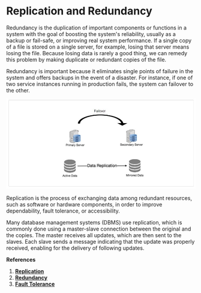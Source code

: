 # Replication and Redundancy

Redundancy is the duplication of important components or functions in a system with the goal of boosting the system's reliability, usually as a backup or fail-safe, or improving real system performance. If a single copy of a file is stored on a single server, for example, losing that server means losing the file. Because losing data is rarely a good thing, we can remedy this problem by making duplicate or redundant copies of the file.

Redundancy is important because it eliminates single points of failure in the system and offers backups in the event of a disaster. For instance, if one of two service instances running in production fails, the system can failover to the other.

<p align="center"> 
  <kbd>
  <a href="https://github.com/jayaemekar/systemdesign" target="_blank"><img src="../docs/images/RedundancyReplication.JPG">
  </a>
  </kbd>
</p>

Replication is the process of exchanging data among redundant resources, such as software or hardware components, in order to improve dependability, fault tolerance, or accessibility.

Many database management systems (DBMS) use replication, which is commonly done using a master-slave connection between the original and the copies. The master receives all updates, which are then sent to the slaves. Each slave sends a message indicating that the update was properly received, enabling for the delivery of following updates.


**References**

1. **[Replication](https://en.wikipedia.org/wiki/Replication_(computing))**
2. **[Redundancy](https://en.wikipedia.org/wiki/Redundancy_(engineering))**
3. **[Fault Tolerance](https://en.wikipedia.org/wiki/Fault_tolerance)**